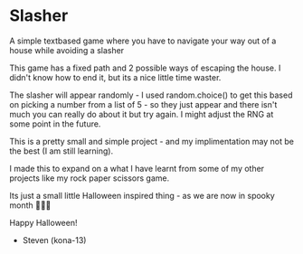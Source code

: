 # Slasher
A simple textbased game where you have to navigate your way out of a house while avoiding a slasher

This game has a fixed path and 2 possible ways of escaping the house. I didn't know how to end it, but its a nice little time waster.

The slasher will appear randomly - I used random.choice() to get this based on picking a number from a list of 5 - so they just appear and there isn't much you can really do about it but try again. I might adjust the RNG at some point in the future.

This is a pretty small and simple project - and my implimentation may not be the best (I am still learning).

I made this to expand on a what I have learnt from some of my other projects like my rock paper scissors game.

Its just a small little Halloween inspired thing - as we are now in spooky month 🎃🎃🎃

Happy Halloween! 

- Steven (kona-13)
